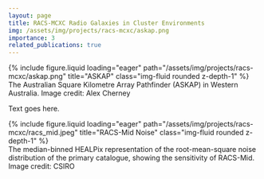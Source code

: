 ```yaml
---
layout: page
title: RACS-MCXC Radio Galaxies in Cluster Environments
img: /assets/img/projects/racs-mcxc/askap.png
importance: 3
related_publications: true
---
```


<div class="row">
    <div class="col-sm mt-3 mt-md-0">
        {% include figure.liquid loading="eager" path="/assets/img/projects/racs-mcxc/askap.png" title="ASKAP" class="img-fluid rounded z-depth-1" %}
    </div>
</div>
<div class="caption">
    The Australian Square Kilometre Array Pathfinder (ASKAP) in Western Australia. Image credit: Alex Cherney
</div>

Text goes here.

<div class="row">
    <div class="col-sm mt-3 mt-md-0">
        {% include figure.liquid loading="eager" path="/assets/img/projects/racs-mcxc/racs_mid.jpeg" title="RACS-Mid Noise"
        class="img-fluid rounded z-depth-1" %}
    </div>
</div>
<div class="caption">
    The median-binned HEALPix representation of the root-mean-square noise distribution of the primary catalogue, showing the sensitivity of RACS-Mid. Image credit: CSIRO
</div>